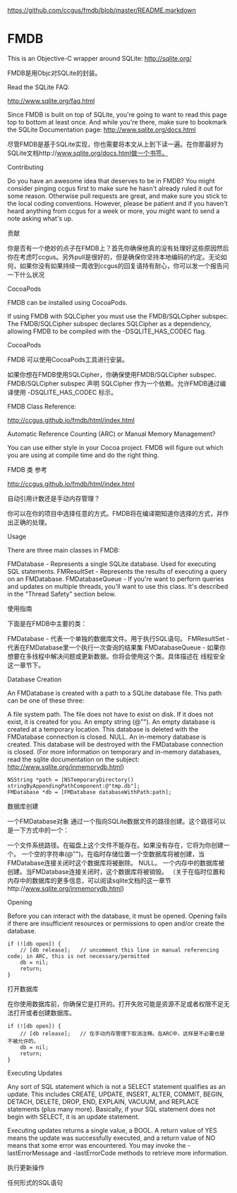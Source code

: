 https://github.com/ccgus/fmdb/blob/master/README.markdown

# FMDB

This is an Objective-C wrapper around SQLite: http://sqlite.org/

FMDB是用Objc对SQLite的封装。

Read the SQLite FAQ:

http://www.sqlite.org/faq.html

Since FMDB is built on top of SQLite, you're going to want to read this page top to bottom at least once. And while you're there, make sure to bookmark the SQLite Documentation page: http://www.sqlite.org/docs.html

尽管FMDB是基于SQLite实现，你也需要将本文从上到下读一遍。在你那最好为SQLite文档http://www.sqlite.org/docs.html做一个书签。

Contributing

Do you have an awesome idea that deserves to be in FMDB? You might consider pinging ccgus first to make sure he hasn't already ruled it out for some reason. Otherwise pull requests are great, and make sure you stick to the local coding conventions. However, please be patient and if you haven't heard anything from ccgus for a week or more, you might want to send a note asking what's up.


贡献

你是否有一个绝妙的点子在FMDB上？首先你确保他真的没有处理好这些原因然后你在考虑叮ccgus。另外pull是很好的，但是确保你坚持本地编码的约定。无论如何，如果你没有如果持续一周收到ccgus的回复请持有耐心，你可以发一个报告问一下什么状况



CocoaPods

FMDB can be installed using CocoaPods.

If using FMDB with SQLCipher you must use the FMDB/SQLCipher subspec. The FMDB/SQLCipher subspec declares SQLCipher as a dependency, allowing FMDB to be compiled with the -DSQLITE_HAS_CODEC flag.

CocoaPods

FMDB 可以使用CocoaPods工具进行安装。

如果你想在FMDB使用SQLCipher，你确保使用FMDB/SQLCipher subspec. FMDB/SQLCipher subspec 声明 SQLCipher 作为一个依赖。允许FMDB通过编译使用 -DSQLITE_HAS_CODEC 标示。

FMDB Class Reference:

http://ccgus.github.io/fmdb/html/index.html

Automatic Reference Counting (ARC) or Manual Memory Management?

You can use either style in your Cocoa project. FMDB will figure out which you are using at compile time and do the right thing.

FMDB 类 参考

http://ccgus.github.io/fmdb/html/index.html

自动引用计数还是手动内存管理？

你可以在你的项目中选择任意的方式。FMDB将在编译期知道你选择的方式，并作出正确的处理。


Usage

There are three main classes in FMDB:

FMDatabase - Represents a single SQLite database. Used for executing SQL statements.
FMResultSet - Represents the results of executing a query on an FMDatabase.
FMDatabaseQueue - If you're want to perform queries and updates on multiple threads, you'll want to use this class. It's described in the "Thread Safety" section below.


使用指南

下面是在FMDB中主要的类：

FMDatabase - 代表一个单独的数据库文件。用于执行SQL语句。
FMResultSet - 代表在FMDatabase里一个执行一次查询的结果集
FMDatabaseQueue - 如果你想要在多线程中解决问题或更新数据。你将会使用这个类。具体描述在 线程安全 这一章节下。


Database Creation

An FMDatabase is created with a path to a SQLite database file. This path can be one of these three:

A file system path. The file does not have to exist on disk. If it does not exist, it is created for you.
An empty string (@""). An empty database is created at a temporary location. This database is deleted with the FMDatabase connection is closed.
NULL. An in-memory database is created. This database will be destroyed with the FMDatabase connection is closed.
(For more information on temporary and in-memory databases, read the sqlite documentation on the subject: http://www.sqlite.org/inmemorydb.html)

	NSString *path = [NSTemporaryDirectory() stringByAppendingPathComponent:@"tmp.db"];
	FMDatabase *db = [FMDatabase databaseWithPath:path];

数据库创建

一个FMDatabase对象 通过一个指向SQLite数据文件的路径创建。这个路径可以是一下方式中的一个：

一个文件系统路径。在磁盘上这个文件不能存在。如果没有存在，它将为你创建一个。
一个空的字符串(@"")。在临时存储位置一个空数据库将被创建，当FMDatabase连接关闭时这个数据库将被删除。
NULL。 一个内存中的数据库被创建。当FMDatabase连接关闭时，这个数据库将被销毁。
（关于在临时位置和内存中的数据库的更多信息，可以阅读sqlite文档的这一章节http://www.sqlite.org/inmemorydb.html)



Opening

Before you can interact with the database, it must be opened. Opening fails if there are insufficient resources or permissions to open and/or create the database.

	if (![db open]) {
	    // [db release];   // uncomment this line in manual referencing code; in ARC, this is not necessary/permitted
	    db = nil;
	    return;
	}

打开数据库

在你使用数据库前，你确保它是打开的。打开失败可能是资源不足或者权限不足无法打开或者创建数据库。

	if (![db open]) {
	    // [db release];   // 在手动内存管理下取消注释。在ARC中，这样是不必要也是不被允许的。
	    db = nil;
	    return;
	}


Executing Updates

Any sort of SQL statement which is not a SELECT statement qualifies as an update. This includes CREATE, UPDATE, INSERT, ALTER, COMMIT, BEGIN, DETACH, DELETE, DROP, END, EXPLAIN, VACUUM, and REPLACE statements (plus many more). Basically, if your SQL statement does not begin with SELECT, it is an update statement.

Executing updates returns a single value, a BOOL. A return value of YES means the update was successfully executed, and a return value of NO means that some error was encountered. You may invoke the -lastErrorMessage and -lastErrorCode methods to retrieve more information.

执行更新操作

任何形式的SQL语句



